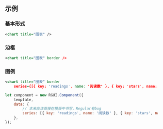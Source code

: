 ## 示例
### 基本形式

<div class="m-example"></div>

```xml
<chart title="图表" />
```

### 边框

<div class="m-example"></div>

```xml
<chart title="图表" border />
```

### 图例

<div class="m-example"></div>

```xml
<chart title="图表" border
    series={[{ key: 'readings', name: '阅读数' }, { key: 'stars', name: '点赞数' }, { key: 'collections', name: '收藏数' }]} />
```

```javascript
let component = new RGUI.Component({
    template,
    data: {
        // 本来应该直接在模板中书写，Regular有bug
        series: [{ key: 'readings', name: '阅读数' }, { key: 'stars', name: '点赞数' }, { key: 'collections', name: '收藏数' }],
    },
});
```
